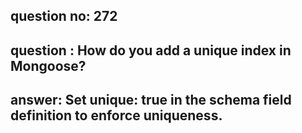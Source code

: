 
      
## question no: 272

## question : How do you add a unique index in Mongoose?

## answer: Set unique: true in the schema field definition to enforce uniqueness.
      